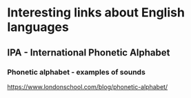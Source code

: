 # Interesting links about English languages
## IPA - International Phonetic Alphabet

### Phonetic alphabet - examples of sounds
https://www.londonschool.com/blog/phonetic-alphabet/
